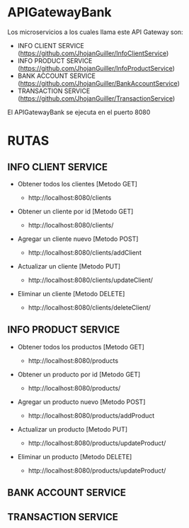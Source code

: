 # APIGatewayBank
Los microservicios a los cuales llama este API Gateway son:
 - INFO CLIENT SERVICE (https://github.com/JhojanGuiller/InfoClientService)
 - INFO PRODUCT SERVICE (https://github.com/JhojanGuiller/InfoProductService)
 - BANK ACCOUNT SERVICE (https://github.com/JhojanGuiller/BankAccountService)
 - TRANSACTION SERVICE (https://github.com/JhojanGuiller/TransactionService)

El APIGatewayBank se ejecuta en el puerto 8080

# RUTAS

## INFO CLIENT SERVICE

- Obtener todos los clientes [Metodo GET]
  - http://localhost:8080/clients

- Obtener un cliente por id [Metodo GET]
  - http://localhost:8080/clients/<id>

- Agregar un cliente nuevo [Metodo POST]
  - http://localhost:8080/clients/addClient

- Actualizar un cliente [Metodo PUT]
  - http://localhost:8080/clients/updateClient/<id>

- Eliminar un cliente [Metodo DELETE]
  - http://localhost:8080/clients/deleteClient/<id>

## INFO PRODUCT SERVICE

- Obtener todos los productos [Metodo GET]
  - http://localhost:8080/products

- Obtener un producto por id [Metodo GET]
  - http://localhost:8080/products/<id>

- Agregar un producto nuevo [Metodo POST]
  - http://localhost:8080/products/addProduct

- Actualizar un producto [Metodo PUT]
  - http://localhost:8080/products/updateProduct/<id>

- Eliminar un producto [Metodo DELETE]
  - http://localhost:8080/products/updateProduct/<id>

## BANK ACCOUNT SERVICE

## TRANSACTION SERVICE
